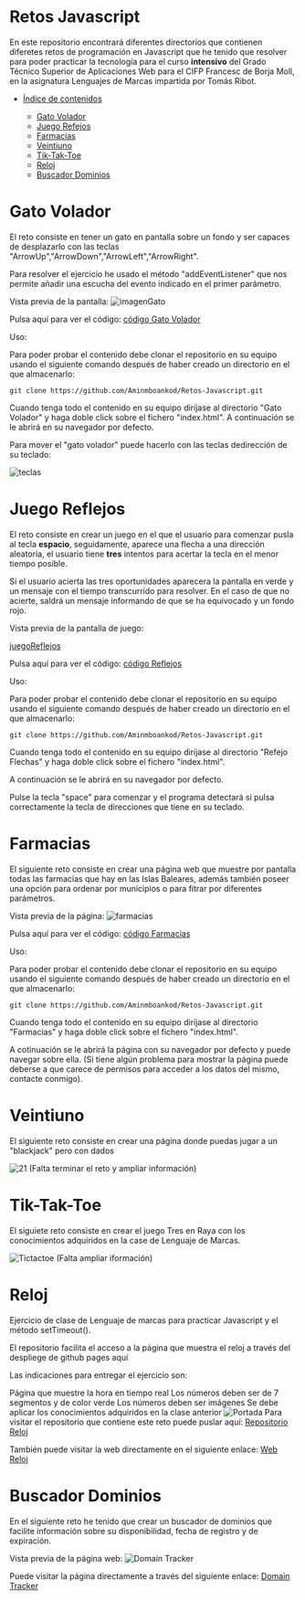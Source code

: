 # Retos Javascript

En este repositorio encontrará diferentes directorios que contienen diferetes retos de programación en Javascript que he tenido que resolver para poder practicar la tecnología para el curso **intensivo** del Grado Técnico Superior de Aplicaciones Web para el CIFP Francesc de Borja Moll, en la asignatura Lenguajes de Marcas impartida por Tomás Ribot.

- [Índice de contenidos]()

    - [Gato Volador](#Gato-Volador)
    - [Juego Refejos](#juego-reflejos)
    - [Farmacias](#Farmacias)
    - [Veintiuno](#veintiuno)
    - [Tik-Tak-Toe](#tik-tak-toe)
    - [Reloj](#reloj)
    - [Buscador Dominios](#buscador-dominios)

# Gato Volador

El reto consiste en tener un gato en pantalla sobre un fondo y ser capaces de desplazarlo con las teclas "ArrowUp","ArrowDown","ArrowLeft","ArrowRight".

Para resolver el ejercicio he usado el método "addEventListener" que nos permite añadir una escucha del evento indicado en el primer parámetro.

Vista previa de la pantalla:
![imagenGato](./Gato%20volador/imagenes/previu.png)

Pulsa aquí para ver el código: [código Gato Volador](./Gato%20volador/)

Uso:

Para poder probar el contenido debe clonar el repositorio en su equipo usando el siguiente comando después de haber creado un directorio en el que almacenarlo: 
```
git clone https://github.com/Aminmboankod/Retos-Javascript.git
```
Cuando tenga todo el contenido en su equipo diríjase al directorio "Gato Volador" y haga doble click sobre el fichero "index.html".
A continuación se le abrirá en su navegador por defecto. 

Para mover el "gato volador" puede hacerlo con las teclas dedirección de su teclado:

![teclas](./Gato%20volador/imagenes/teclas-direcciones-flechas.jpg)



# Juego Reflejos

El reto consiste en crear un juego en el que el usuario para comenzar pusla al tecla **espacio**, seguidamente, aparece una flecha a una dirección aleatoria, el usuario tiene **tres** intentos para acertar la tecla en el menor tiempo posible. 

Si el usuario acierta las tres oportunidades aparecera la pantalla en verde y un mensaje con el tiempo transcurrido para resolver. En el caso de que no acierte, saldrá un mensaje informando de que se ha equivocado y un fondo rojo.


Vista previa de la pantalla de juego:

[juegoReflejos]()

Pulsa aquí para ver el código: [código Reflejos](./Reflejo%20Flechas/)

Uso:

Para poder probar el contenido debe clonar el repositorio en su equipo usando el siguiente comando después de haber creado un directorio en el que almacenarlo: 
```
git clone https://github.com/Aminmboankod/Retos-Javascript.git
```
Cuando tenga todo el contenido en su equipo diríjase al directorio "Refejo Flechas" y haga doble click sobre el fichero "index.html".

A continuación se le abrirá en su navegador por defecto. 

Pulse la tecla "space" para comenzar y el programa detectará si pulsa correctamente la tecla de direcciones que tiene en su teclado.

# Farmacias

El siguiente reto consiste en crear una página web que muestre por pantalla todas las farmacias que hay en las Islas Baleares, además también poseer una opción para ordenar por municipios o para fitrar por diferentes parámetros.

Vista previa de la página:
![farmacias](./Farmacias/images/vistaPrevia.png)

Pulsa aquí para ver el código:  [código Farmacias](./Farmacias/images/vistaPrevia.png)

Uso:

Para poder probar el contenido debe clonar el repositorio en su equipo usando el siguiente comando después de haber creado un directorio en el que almacenarlo: 
```
git clone https://github.com/Aminmboankod/Retos-Javascript.git
```
Cuando tenga todo el contenido en su equipo diríjase al directorio "Farmacias" y haga doble click sobre el fichero "index.html".

A cotinuación se le abrirá la página con su navegador por defecto y puede navegar sobre ella.
 (Si tiene algún problema para mostrar la página puede deberse a que carece de permisos para acceder a los datos del mismo, contacte conmigo).

# Veintiuno

El siguiente reto consiste en crear una página donde puedas jugar a un "blackjack" pero con dados

![21](./veintiuno/portada21.png)
(Falta terminar el reto y ampliar información)


# Tik-Tak-Toe

El siguiete reto consiste en crear el juego Tres en Raya con los conocimientos adquiridos en la case de Lenguaje de Marcas.

![Tictactoe](./TresEnRaya/imagenes/portadaTICTAC.png)
(Falta ampliar iformación)

# Reloj
Ejercicio de clase de Lenguaje de marcas para practicar Javascript y el método setTimeout().

El repositorio facilita el acceso a la página que muestra el reloj a través del despliege de github pages aquí

Las indicaciones para entregar el ejercicio son:

Página que muestre la hora en tiempo real
Los números deben ser de 7 segmentos y de color verde
Los números deben ser imágenes
Se debe aplicar los conocimientos adquiridos en la clase anterior
![Portada](./reloj/docs/img/portada.png)
Para visitar el repositorio que contiene este reto puede puslar aquí: 
[Repositorio Reloj](https://github.com/Aminmboankod/Javascript-clock)

También puede visitar la web directamente en el siguiente enlace:
[Web Reloj](https://aminmboankod.github.io/Javascript-clock/)
# Buscador Dominios

En el siguiente reto he tenido que crear un buscador de dominios que facilite información sobre su disponibilidad, fecha de registro y de expiración.


Vista previa de la página web:
![Domain Tracker](./Dominio/Dominio/portadaDomain.png)

Puede visitar la página directamente a través del siguiente enlace:
[Domain Tracker](https://aminmboankod.github.io/Domain-Tracker/)